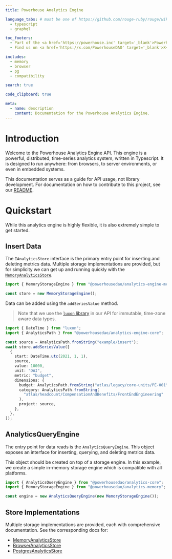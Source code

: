 ```yaml
---
title: Powerhouse Analytics Engine

language_tabs: # must be one of https://github.com/rouge-ruby/rouge/wiki/List-of-supported-languages-and-lexers
  - typescript
  - graphql

toc_footers:
  - Part of the <a href='https://powerhouse.inc' target='_blank'>Powerhouse</a> toolkit.
  - Find us on <a href='https://x.com/PowerhouseDAO' target='_blank'>X</a>!

includes:
  - memory
  - browser
  - pg
  - compatibility

search: true

code_clipboard: true

meta:
  - name: description
    content: Documentation for the Powerhouse Analytics Engine.
---
```


# Introduction

Welcome to the Powerhouse Analytics Engine API. This engine is a powerful, distributed, time-series analytics system, written in Typescript. It is designed to run anywhere: from browsers, to server environments, or even in embedded systems.

This documentation serves as a guide for API usage, not library development. For documentation on how to contribute to this project, see our [README](https://github.com/powerhouse-inc/analytics-engine/blob/main/README.md).

# Quickstart

While this analytics engine is highly flexible, it is also extremely simple to get started.

## Insert Data

The `IAnalyticsStore` interface is the primary entry point for inserting and deleting metrics data. Multiple storage implementations are provided, but for simplicity we can get up and running quickly with the [`MemoryAnalyticsStore`](#memory).

```typescript
import { MemoryStorageEngine } from "@powerhousedao/analytics-engine-memory";

const store = new MemoryStorageEngine();
```

Data can be added using the `addSeriesValue` method.

> Note that we use the [`luxon` library](https://moment.github.io/luxon/#/) in our API for immutable, time-zone aware data types.

```typescript
import { DateTime } from "luxon";
import { AnalyticsPath } from "@powerhousedao/analytics-engine-core";

const source = AnalyticsPath.fromString("example/insert");
await store.addSeriesValue([
  {
    start: DateTime.utc(2021, 1, 1),
    source,
    value: 10000,
    unit: "DAI",
    metric: "budget",
    dimensions: {
      budget: AnalyticsPath.fromString("atlas/legacy/core-units/PE-001"),
      category: AnalyticsPath.fromString(
        "atlas/headcount/CompensationAndBenefits/FrontEndEngineering"
      ),
      project: source,
    },
  },
]);
```

## AnalyticsQueryEngine

The entry point for data reads is the `AnalyticsQueryEngine`. This object exposes an interface for inserting, querying, and deleting metrics data.

This object should be created on top of a storage engine. In this example, we create a simple in-memory storage engine which is compatible with all platforms.

```typescript
import { AnalyticsQueryEngine } from "@powerhousedao/analytics-core";
import { MemoryStorageEngine } from "@powerhousedao/analytics-memory";

const engine = new AnalyticsQueryEngine(new MemoryStorageEngine());
```

## Store Implementations

Multiple storage implementations are provided, each with comprehensive documentation. See the corresponding docs for:

- [MemoryAnalyticsStore](#memory)
- [BrowserAnalyticsStore](#browser)
- [PostgresAnalyticsStore](#postgres)
